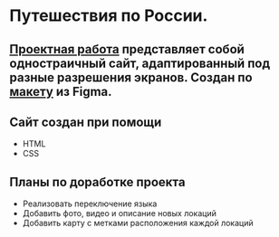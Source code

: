# Путешествия по России.

[Проектная работа]() представляет собой одностраичный сайт, адаптированный под разные разрешения экранов.
Создан по [макету]() из **Figma**.
-----
## Сайт создан при помощи
* HTML
* CSS

## Планы по доработке проекта
* Реализовать переключение языка
* Добавить фото, видео и описание новых локаций
* Добавить карту с метками расположения каждой локаций
